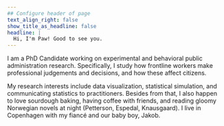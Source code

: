 ```yaml
---
## Configure header of page
text_align_right: false
show_title_as_headline: false
headline: |
  Hi, I'm Paw! Good to see you. 
---
```


<!-- this is a subheadline -->
I am a PhD Candidate working on experimental and behavioral public administration research. Specifically, I study how frontline workers make professional judgements and decisions, and how these affect citizens.   

My research interests include data visualization, statistical simulation, and communicating statistics to practitioners. Besides from that, I also happen to love sourdough baking, having coffee with friends, and reading gloomy Norwegian novels at night (Petterson, Espedal, Knausgaard). I live in Copenhagen with my fiancé and our baby boy, Jakob.    